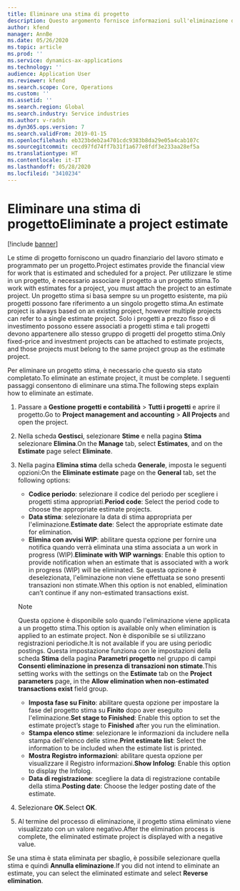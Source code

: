 ```yaml
---
title: Eliminare una stima di progetto
description: Questo argomento fornisce informazioni sull'eliminazione di una stima di progetto dopo che è stata completata.
author: kfend
manager: AnnBe
ms.date: 05/26/2020
ms.topic: article
ms.prod: ''
ms.service: dynamics-ax-applications
ms.technology: ''
audience: Application User
ms.reviewer: kfend
ms.search.scope: Core, Operations
ms.custom: ''
ms.assetid: ''
ms.search.region: Global
ms.search.industry: Service industries
ms.author: v-radsh
ms.dyn365.ops.version: 7
ms.search.validFrom: 2019-01-15
ms.openlocfilehash: eb323bdeb2a4701cdc9383b8da29e05a4cab107c
ms.sourcegitcommit: cecd97fd74ff7b31f1a677e8fdf3e233aa28ef5a
ms.translationtype: HT
ms.contentlocale: it-IT
ms.lasthandoff: 05/28/2020
ms.locfileid: "3410234"
---
```

# <a name="eliminate-a-project-estimate"></a><span data-ttu-id="06d3e-103">Eliminare una stima di progetto</span><span class="sxs-lookup"><span data-stu-id="06d3e-103">Eliminate a project estimate</span></span>

[!include [banner](../includes/banner.md)]

<span data-ttu-id="06d3e-104">Le stime di progetto forniscono un quadro finanziario del lavoro stimato e programmato per un progetto.</span><span class="sxs-lookup"><span data-stu-id="06d3e-104">Project estimates provide the financial view for work that is estimated and scheduled for a project.</span></span> <span data-ttu-id="06d3e-105">Per utilizzare le stime in un progetto, è necessario associare il progetto a un progetto stima.</span><span class="sxs-lookup"><span data-stu-id="06d3e-105">To work with estimates for a project, you must attach the project to an estimate project.</span></span> <span data-ttu-id="06d3e-106">Un progetto stima si basa sempre su un progetto esistente, ma più progetti possono fare riferimento a un singolo progetto stima.</span><span class="sxs-lookup"><span data-stu-id="06d3e-106">An estimate project is always based on an existing project, however multiple projects can refer to a single estimate project.</span></span> <span data-ttu-id="06d3e-107">Solo i progetti a prezzo fisso e di investimento possono essere associati a progetti stima e tali progetti devono appartenere allo stesso gruppo di progetti del progetto stima.</span><span class="sxs-lookup"><span data-stu-id="06d3e-107">Only fixed-price and investment projects can be attached to estimate projects, and those projects must belong to the same project group as the estimate project.</span></span>

<span data-ttu-id="06d3e-108">Per eliminare un progetto stima, è necessario che questo sia stato completato.</span><span class="sxs-lookup"><span data-stu-id="06d3e-108">To eliminate an estimate project, it must be complete.</span></span> <span data-ttu-id="06d3e-109">I seguenti passaggi consentono di eliminare una stima.</span><span class="sxs-lookup"><span data-stu-id="06d3e-109">The following steps explain how to eliminate an estimate.</span></span>

1. <span data-ttu-id="06d3e-110">Passare a **Gestione progetti e contabilità** > **Tutti i progetti** e aprire il progetto.</span><span class="sxs-lookup"><span data-stu-id="06d3e-110">Go to **Project management and accounting** > **All Projects** and open the project.</span></span> 
2. <span data-ttu-id="06d3e-111">Nella scheda **Gestisci**, selezionare **Stime** e nella pagina **Stima** selezionare **Elimina**.</span><span class="sxs-lookup"><span data-stu-id="06d3e-111">On the **Manage** tab, select **Estimates**, and on the **Estimate** page select **Eliminate**.</span></span>
3. <span data-ttu-id="06d3e-112">Nella pagina **Elimina stima** della scheda **Generale**, imposta le seguenti opzioni:</span><span class="sxs-lookup"><span data-stu-id="06d3e-112">On the **Eliminate estimate** page on the **General** tab, set the following options:</span></span>

   - <span data-ttu-id="06d3e-113">**Codice periodo**: selezionare il codice del periodo per scegliere i progetti stima appropriati.</span><span class="sxs-lookup"><span data-stu-id="06d3e-113">**Period code**: Select the period code to choose the appropriate estimate projects.</span></span> 
   - <span data-ttu-id="06d3e-114">**Data stima**: selezionare la data di stima appropriata per l'eliminazione.</span><span class="sxs-lookup"><span data-stu-id="06d3e-114">**Estimate date**: Select the appropriate estimate date for elimination.</span></span>
   - <span data-ttu-id="06d3e-115">**Elimina con avvisi WIP**: abilitare questa opzione per fornire una notifica quando verrà eliminata una stima associata a un work in progress (WIP).</span><span class="sxs-lookup"><span data-stu-id="06d3e-115">**Eliminate with WIP warnings**: Enable this option to provide notification when an estimate that is associated with a work in progress (WIP) will be eliminated.</span></span> <span data-ttu-id="06d3e-116">Se questa opzione è deselezionata, l'eliminazione non viene effettuata se sono presenti transazioni non stimate.</span><span class="sxs-lookup"><span data-stu-id="06d3e-116">When this option is not enabled, elimination can’t continue if any non-estimated transactions exist.</span></span> 
   > [!NOTE]
   > <span data-ttu-id="06d3e-117">Questa opzione è disponibile solo quando l'eliminazione viene applicata a un progetto stima.</span><span class="sxs-lookup"><span data-stu-id="06d3e-117">This option is available only when elimination is applied to an estimate project.</span></span> <span data-ttu-id="06d3e-118">Non è disponibile se si utilizzano registrazioni periodiche.</span><span class="sxs-lookup"><span data-stu-id="06d3e-118">It is not available if you are using periodic postings.</span></span> <span data-ttu-id="06d3e-119">Questa impostazione funziona con le impostazioni della scheda **Stima** della pagina **Parametri progetto** nel gruppo di campi **Consenti eliminazione in presenza di transazioni non stimate**.</span><span class="sxs-lookup"><span data-stu-id="06d3e-119">This setting works with the settings on the **Estimate** tab on the **Project parameters** page, in the **Allow elimination when non-estimated transactions exist** field group.</span></span>
   - <span data-ttu-id="06d3e-120">**Imposta fase su Finito**: abilitare questa opzione per impostare la fase del progetto stima su **Finito** dopo aver eseguito l'eliminazione.</span><span class="sxs-lookup"><span data-stu-id="06d3e-120">**Set stage to Finished**: Enable this option to set the estimate project’s stage to **Finished** after you run the elimination.</span></span>
   - <span data-ttu-id="06d3e-121">**Stampa elenco stime**: selezionare le informazioni da includere nella stampa dell'elenco delle stime.</span><span class="sxs-lookup"><span data-stu-id="06d3e-121">**Print estimate list**: Select the information to be included when the estimate list is printed.</span></span>
   - <span data-ttu-id="06d3e-122">**Mostra Registro informazioni**: abilitare questa opzione per visualizzare il Registro informazioni.</span><span class="sxs-lookup"><span data-stu-id="06d3e-122">**Show Infolog**: Enable this option to display the Infolog.</span></span>
   - <span data-ttu-id="06d3e-123">**Data di registrazione**: scegliere la data di registrazione contabile della stima.</span><span class="sxs-lookup"><span data-stu-id="06d3e-123">**Posting date**: Choose the ledger posting date of the estimate.</span></span>

4.  <span data-ttu-id="06d3e-124">Selezionare **OK**.</span><span class="sxs-lookup"><span data-stu-id="06d3e-124">Select **OK**.</span></span>
5. <span data-ttu-id="06d3e-125">Al termine del processo di eliminazione, il progetto stima eliminato viene visualizzato con un valore negativo.</span><span class="sxs-lookup"><span data-stu-id="06d3e-125">After the elimination process is complete, the eliminated estimate project is displayed with a negative value.</span></span> 

<span data-ttu-id="06d3e-126">Se una stima è stata eliminata per sbaglio, è possibile selezionare quella stima e quindi **Annulla eliminazione**.</span><span class="sxs-lookup"><span data-stu-id="06d3e-126">If you did not intend to eliminate an estimate, you can select the eliminated estimate and select **Reverse elimination**.</span></span>   
